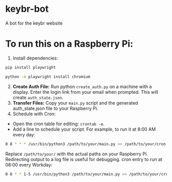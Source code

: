 # keybr-bot
A bot for the keybr website

# To run this on a Raspberry Pi:

1. Install dependencies:
```zsh
pip install playwright
```

```zsh
python -m playwright install chromium
```
2. **Create Auth File:**
Run python `create_auth.py` on a machine with a display. Enter the login link from your email when prompted. This will create `auth_state.json`.
3. **Transfer Files:**
   Copy your `main.py` script and the generated auth_state.json file to your Raspberry Pi.
4. Schedule with Cron:
- Open the cron table for editing: `crontab -e`.
- Add a line to schedule your script. For example, to run it at 8:00 AM every day:
```zsh
0 8 * * * /usr/bin/python3 /path/to/your/main.py >> /path/to/your/cron.log 2>&1
```
Replace `/path/to/your/` with the actual paths on your Raspberry Pi. Redirecting output to a log file is useful for debugging.
cron entry to run at 08:00 every Workday:
```zsh
0 8 * * 1-5 /usr/bin/python3 /path/to/your/main.py >> /path/to/your/cron.log 2>&1
```
